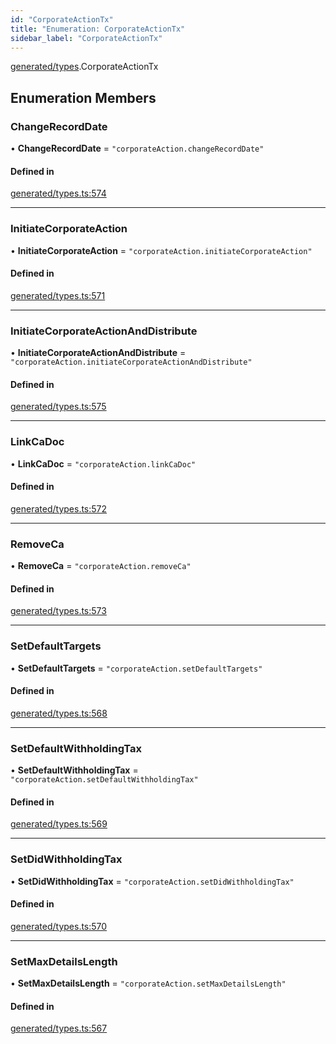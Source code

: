```yaml
---
id: "CorporateActionTx"
title: "Enumeration: CorporateActionTx"
sidebar_label: "CorporateActionTx"
---
```


[generated/types](../../../../modules/Generated/Types/Types.md).CorporateActionTx

## Enumeration Members

### ChangeRecordDate

• **ChangeRecordDate** = ``"corporateAction.changeRecordDate"``

#### Defined in

[generated/types.ts:574](https://github.com/PolymeshAssociation/polymesh-sdk/blob/978e4ded6/src/generated/types.ts#L574)

___

### InitiateCorporateAction

• **InitiateCorporateAction** = ``"corporateAction.initiateCorporateAction"``

#### Defined in

[generated/types.ts:571](https://github.com/PolymeshAssociation/polymesh-sdk/blob/978e4ded6/src/generated/types.ts#L571)

___

### InitiateCorporateActionAndDistribute

• **InitiateCorporateActionAndDistribute** = ``"corporateAction.initiateCorporateActionAndDistribute"``

#### Defined in

[generated/types.ts:575](https://github.com/PolymeshAssociation/polymesh-sdk/blob/978e4ded6/src/generated/types.ts#L575)

___

### LinkCaDoc

• **LinkCaDoc** = ``"corporateAction.linkCaDoc"``

#### Defined in

[generated/types.ts:572](https://github.com/PolymeshAssociation/polymesh-sdk/blob/978e4ded6/src/generated/types.ts#L572)

___

### RemoveCa

• **RemoveCa** = ``"corporateAction.removeCa"``

#### Defined in

[generated/types.ts:573](https://github.com/PolymeshAssociation/polymesh-sdk/blob/978e4ded6/src/generated/types.ts#L573)

___

### SetDefaultTargets

• **SetDefaultTargets** = ``"corporateAction.setDefaultTargets"``

#### Defined in

[generated/types.ts:568](https://github.com/PolymeshAssociation/polymesh-sdk/blob/978e4ded6/src/generated/types.ts#L568)

___

### SetDefaultWithholdingTax

• **SetDefaultWithholdingTax** = ``"corporateAction.setDefaultWithholdingTax"``

#### Defined in

[generated/types.ts:569](https://github.com/PolymeshAssociation/polymesh-sdk/blob/978e4ded6/src/generated/types.ts#L569)

___

### SetDidWithholdingTax

• **SetDidWithholdingTax** = ``"corporateAction.setDidWithholdingTax"``

#### Defined in

[generated/types.ts:570](https://github.com/PolymeshAssociation/polymesh-sdk/blob/978e4ded6/src/generated/types.ts#L570)

___

### SetMaxDetailsLength

• **SetMaxDetailsLength** = ``"corporateAction.setMaxDetailsLength"``

#### Defined in

[generated/types.ts:567](https://github.com/PolymeshAssociation/polymesh-sdk/blob/978e4ded6/src/generated/types.ts#L567)
